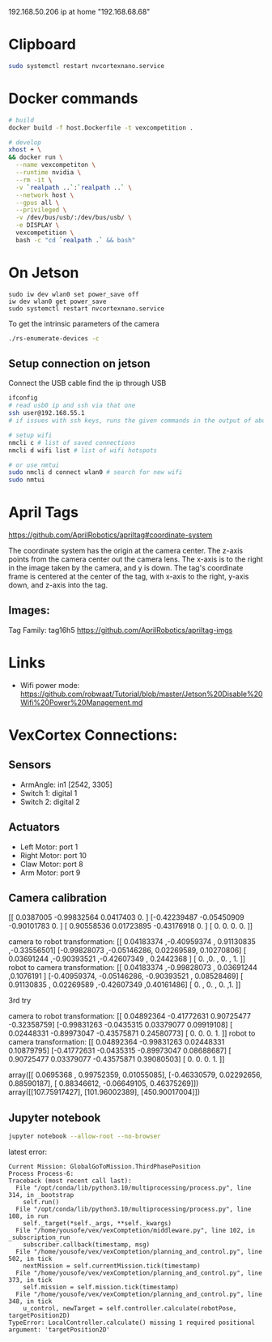 192.168.50.206
ip at home "192.168.68.68"

# Clipboard

```bash
sudo systemctl restart nvcortexnano.service
```


# Docker commands

```bash
# build
docker build -f host.Dockerfile -t vexcompetition .

# develop
xhost + \
&& docker run \
  --name vexcompetiton \
  --runtime nvidia \
  --rm -it \
  -v `realpath ..`:`realpath ..` \
  --network host \
  --gpus all \
  --privileged \
  -v /dev/bus/usb/:/dev/bus/usb/ \
  -e DISPLAY \
  vexcompetition \
  bash -c "cd `realpath .` && bash"
```


# On Jetson
```
sudo iw dev wlan0 set power_save off
iw dev wlan0 get power_save
sudo systemctl restart nvcortexnano.service
```


To get the intrinsic parameters of the camera
```bash
./rs-enumerate-devices -c
```

## Setup connection on jetson

Connect the USB cable
find the ip through USB

```bash
ifconfig
# read usb0 ip and ssh via that one
ssh user@192.168.55.1
# if issues with ssh keys, runs the given commands in the output of above command

# setup wifi
nmcli c # list of saved connections
nmcli d wifi list # list of wifi hotspots

# or use nmtui
sudo nmcli d connect wlan0 # search for new wifi
sudo nmtui
```


# April Tags

https://github.com/AprilRobotics/apriltag#coordinate-system

The coordinate system has the origin at the camera center. The z-axis points from the camera center out the camera lens. The x-axis is to the right in the image taken by the camera, and y is down. The tag's coordinate frame is centered at the center of the tag, with x-axis to the right, y-axis down, and z-axis into the tag.

## Images:
Tag Family: tag16h5
https://github.com/AprilRobotics/apriltag-imgs


# Links
- Wifi power mode: https://github.com/robwaat/Tutorial/blob/master/Jetson%20Disable%20Wifi%20Power%20Management.md

# VexCortex Connections:

## Sensors
- ArmAngle: in1       [2542, 3305]
- Switch 1: digital 1
- Switch 2: digital 2

## Actuators
- Left Motor: port 1
- Right Motor: port 10
- Claw Motor: port 8
- Arm Motor: port 9

## Camera calibration 

[[ 0.0387005  -0.99832564  0.0417403   0.        ]
 [-0.42239487 -0.05450909 -0.90101783  0.        ]
 [ 0.90558536  0.01723895 -0.43176918  0.        ]
 [ 0.          0.          0.          0.        ]]

camera to robot transformation: 
 [[ 0.04183374 ,-0.40959374 , 0.91130835 ,-0.33556501]
 [-0.99828073 ,-0.05146286,  0.02269589,  0.10270806]
 [ 0.03691244 ,-0.90393521 ,-0.42607349 , 0.2442368 ]
 [ 0.          ,0.         , 0.         , 1.        ]]
robot to camera transformation: 
 [[ 0.04183374 ,-0.99828073 , 0.03691244  ,0.1076191 ]
 [-0.40959374, -0.05146286, -0.90393521 , 0.08528469]
 [ 0.91130835 , 0.02269589 ,-0.42607349  ,0.40161486]
 [ 0.         , 0.         , 0.          ,1.        ]]


3rd try

camera to robot transformation: 
 [[ 0.04892364 -0.41772631  0.90725477 -0.32358759]
 [-0.99831263 -0.0435315   0.03379077  0.09919108]
 [ 0.02448331 -0.89973047 -0.43575871  0.24580773]
 [ 0.          0.          0.          1.        ]]
robot to camera transformation: 
 [[ 0.04892364 -0.99831263  0.02448331  0.10879795]
 [-0.41772631 -0.0435315  -0.89973047  0.08688687]
 [ 0.90725477  0.03379077 -0.43575871  0.39080503]
 [ 0.          0.          0.          1.        ]]


array([[ 0.0695368 ,  0.99752359,  0.01055085],
       [-0.46330579,  0.02292656,  0.88590187],
       [ 0.88346612, -0.06649105,  0.46375269]])
array([[107.75917427],
       [101.96002389],
       [450.90017004]])



## Jupyter notebook

```bash
jupyter notebook --allow-root --no-browser
```



latest error:

```
Current Mission: GlobalGoToMission.ThirdPhasePosition
Process Process-6:
Traceback (most recent call last):
  File "/opt/conda/lib/python3.10/multiprocessing/process.py", line 314, in _bootstrap
    self.run()
  File "/opt/conda/lib/python3.10/multiprocessing/process.py", line 108, in run
    self._target(*self._args, **self._kwargs)
  File "/home/yousofe/vex/vexComptetion/middleware.py", line 102, in _subscription_run
    subscriber.callback(timestamp, msg)
  File "/home/yousofe/vex/vexComptetion/planning_and_control.py", line 502, in tick
    nextMission = self.currentMission.tick(timestamp)
  File "/home/yousofe/vex/vexComptetion/planning_and_control.py", line 373, in tick
    self.mission = self.mission.tick(timestamp)
  File "/home/yousofe/vex/vexComptetion/planning_and_control.py", line 348, in tick
    u_control, newTarget = self.controller.calculate(robotPose, targetPosition2D)
TypeError: LocalController.calculate() missing 1 required positional argument: 'targetPosition2D'

```